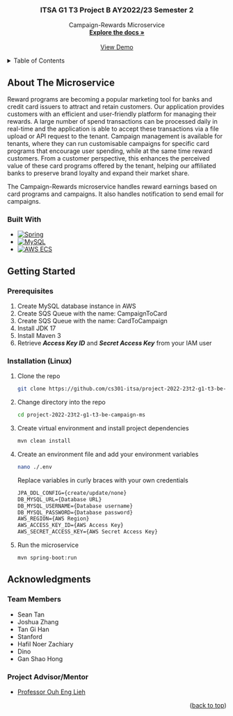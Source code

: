 <a name="readme-top"></a>


<!-- PROJECT LOGO -->
<br />
<div align="center">
<h3 align="center">ITSA G1 T3 Project B AY2022/23 Semester 2</h3>

  <p align="center">
    Campaign-Rewards Microservice
    <br />
    <a href="https://itsa-t3-upload-ms.stoplight.io/docs/upload-ms/branches/main/9ae56e8b59f9f-upload-ms"><strong>Explore the docs »</strong></a>
    <br />
    <br />
    <a href="https://www.itsag1t3.com">View Demo</a>
  </p>
</div>


<!-- TABLE OF CONTENTS -->
<details>
  <summary>Table of Contents</summary>
  <ol>
    <li>
      <a href="#about-the-project">About The Project</a>
      <ul>
        <li><a href="#built-with">Built With</a></li>
      </ul>
    </li>
    <li>
      <a href="#getting-started">Getting Started</a>
      <ul>
        <li><a href="#prerequisites">Prerequisites</a></li>
        <li><a href="#installation">Installation</a></li>
      </ul>
    </li>
    <li><a href="#acknowledgments">Acknowledgments</a></li>
  </ol>
</details>


<!-- ABOUT THE PROJECT -->
## About The Microservice
Reward programs are becoming a popular marketing tool for banks and credit card issuers to attract and retain customers. Our application provides customers with an efficient and user-friendly platform for managing their rewards. A large number of spend transactions can be processed daily in real-time and the application is able to accept these transactions via a file upload or API request to the tenant. Campaign management is available for tenants, where they can run customisable campaigns for specific card programs that encourage user spending, while at the same time reward customers. From a customer perspective, this enhances the perceived value of these card programs offered by the tenant, helping our affiliated banks to preserve brand loyalty and expand their market share.

The Campaign-Rewards microservice handles reward earnings based on card programs and campaigns. It also handles notification to send email for campaigns. 


### Built With

* [![Spring][Spring.com]][Spring-url]
* [![MySQL][MySQL.com]][MySQL-url]
* [![AWS ECS][AWS.com]][AWS-url]



<!-- GETTING STARTED -->
## Getting Started
### Prerequisites
1. Create MySQL database instance in AWS
2. Create SQS Queue with the name: CampaignToCard
3. Create SQS Queue with the name: CardToCampaign
4. Install JDK 17
5. Install Maven 3
6. Retrieve _**Access Key ID**_ and _**Secret Access Key**_ from your IAM user


### Installation (Linux)
1. Clone the repo
   ```sh
   git clone https://github.com/cs301-itsa/project-2022-23t2-g1-t3-be-campaign-ms.git
   ```
2. Change directory into the repo
    ```sh
    cd project-2022-23t2-g1-t3-be-campaign-ms
    ```
3. Create virtual environment and install project dependencies
   ```sh
   mvn clean install
   ```
4. Create an environment file and add your environment variables
   ```sh
   nano ./.env
   ```
   Replace variables in curly braces with your own credentials
   ```txt
   JPA_DDL_CONFIG={create/update/none}
   DB_MYSQL_URL={Database URL}
   DB_MYSQL_USERNAME={Database username}
   DB_MYSQL_PASSWORD={Database password}
   AWS_REGION={AWS Region}
   AWS_ACCESS_KEY_ID={AWS Access Key}
   AWS_SECRET_ACCESS_KEY={AWS Secret Access Key}
   ```
5. Run the microservice
   ```sh
   mvn spring-boot:run 
   ```
<!-- ACKNOWLEDGMENTS -->
## Acknowledgments

### Team Members
* Sean Tan
* Joshua Zhang
* Tan Gi Han
* Stanford
* Hafil Noer Zachiary
* Dino
* Gan Shao Hong

### Project Advisor/Mentor
* [Professor Ouh Eng Lieh](https://www.linkedin.com/in/eng-lieh-ouh/?originalSubdomain=sg)

<p align="right">(<a href="#readme-top">back to top</a>)</p>

[AWS-url]: https://aws.amazon.com/ecs/
[AWS.com]: https://img.shields.io/badge/Amazon_AWS-232F3E?style=for-the-badge&logo=amazon-aws&logoColor=white
[Spring-url]: https://spring.io/
[Spring.com]: https://img.shields.io/badge/Spring-6DB33F?style=for-the-badge&logo=spring&logoColor=white
[MySQL-url]: https://www.mysql.com/
[MySQL.com]: https://img.shields.io/badge/MySQL-00000F?style=for-the-badge&logo=mysql&logoColor=white
